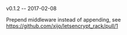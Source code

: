 v0.1.2 -- 2017-02-08

  Prepend middleware instead of appending, see https://github.com/xijo/letsencrypt_rack/pull/1
